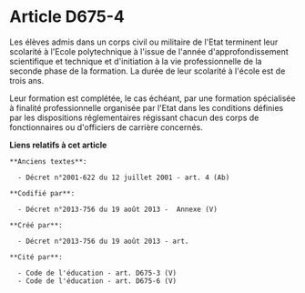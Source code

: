 # Article D675-4

Les élèves admis dans un corps civil ou militaire de l'Etat terminent leur scolarité à l'Ecole polytechnique à l'issue de
l'année d'approfondissement scientifique et technique et d'initiation à la vie professionnelle de la seconde phase de la
formation. La durée de leur scolarité à l'école est de trois ans.

Leur formation est complétée, le cas échéant, par une formation spécialisée à finalité professionnelle organisée par l'Etat
dans les conditions définies par les dispositions réglementaires régissant chacun des corps de fonctionnaires ou d'officiers
de carrière concernés.

**Liens relatifs à cet article**

	**Anciens textes**:

	  - Décret n°2001-622 du 12 juillet 2001 - art. 4 (Ab)

	**Codifié par**:

	  - Décret n°2013-756 du 19 août 2013 -  Annexe (V)

	**Créé par**:

	  - Décret n°2013-756 du 19 août 2013 - art.

	**Cité par**:

	  - Code de l'éducation - art. D675-3 (V)
	  - Code de l'éducation - art. D675-6 (V)
